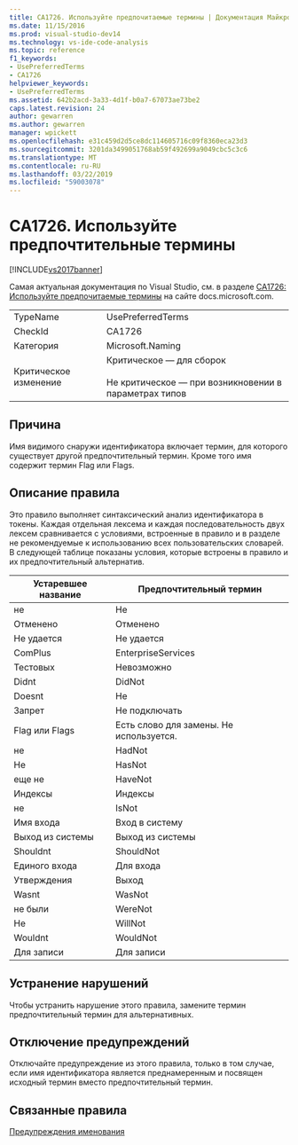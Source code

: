 ```yaml
---
title: CA1726. Используйте предпочитаемые термины | Документация Майкрософт
ms.date: 11/15/2016
ms.prod: visual-studio-dev14
ms.technology: vs-ide-code-analysis
ms.topic: reference
f1_keywords:
- UsePreferredTerms
- CA1726
helpviewer_keywords:
- UsePreferredTerms
ms.assetid: 642b2acd-3a33-4d1f-b0a7-67073ae73be2
caps.latest.revision: 24
author: gewarren
ms.author: gewarren
manager: wpickett
ms.openlocfilehash: e31c459d2d5ce8dc114605716c09f8360eca23d3
ms.sourcegitcommit: 3201da3499051768ab59f492699a9049cbc5c3c6
ms.translationtype: MT
ms.contentlocale: ru-RU
ms.lasthandoff: 03/22/2019
ms.locfileid: "59003078"
---
```

# <a name="ca1726-use-preferred-terms"></a>CA1726. Используйте предпочтительные термины
[!INCLUDE[vs2017banner](../includes/vs2017banner.md)]

Самая актуальная документация по Visual Studio, см. в разделе [CA1726: Используйте предпочитаемые термины](https://docs.microsoft.com/visualstudio/code-quality/ca1726-use-preferred-terms) на сайте docs.microsoft.com.  
  
|||  
|-|-|  
|TypeName|UsePreferredTerms|  
|CheckId|CA1726|  
|Категория|Microsoft.Naming|  
|Критическое изменение|Критическое — для сборок<br /><br /> Не критическое — при возникновении в параметрах типов|  
  
## <a name="cause"></a>Причина  
 Имя видимого снаружи идентификатора включает термин, для которого существует другой предпочтительный термин. Кроме того имя содержит термин Flag или Flags.  
  
## <a name="rule-description"></a>Описание правила  
 Это правило выполняет синтаксический анализ идентификатора в токены. Каждая отдельная лексема и каждая последовательность двух лексем сравнивается с условиями, встроенные в правило и в разделе не рекомендуемые к использованию всех пользовательских словарей. В следующей таблице показаны условия, которые встроены в правило и их предпочтительный альтернатив.  
  
|Устаревшее название|Предпочтительный термин|  
|-------------------|--------------------|  
|не|Не|  
|Отменено|Отменено|  
|Не удается|Не удается|  
|ComPlus|EnterpriseServices|  
|Тестовых|Невозможно|  
|Didnt|DidNot|  
|Doesnt|Не|  
|Запрет|Не подключать|  
|Flag или Flags|Есть слово для замены. Не используется.|  
|не|HadNot|  
|Не|HasNot|  
|еще не|HaveNot|  
|Индексы|Индексы|  
|не|IsNot|  
|Имя входа|Вход в систему|  
|Выход из системы|Выход из системы|  
|Shouldnt|ShouldNot|  
|Единого входа|Для входа|  
|Утверждения|Выход|  
|Wasnt|WasNot|  
|не были|WereNot|  
|Не|WillNot|  
|Wouldnt|WouldNot|  
|Для записи|Для записи|  
  
## <a name="how-to-fix-violations"></a>Устранение нарушений  
 Чтобы устранить нарушение этого правила, замените термин предпочтительный термин для альтернативных.  
  
## <a name="when-to-suppress-warnings"></a>Отключение предупреждений  
 Отключайте предупреждение из этого правила, только в том случае, если имя идентификатора является преднамеренным и посвящен исходный термин вместо предпочтительный термин.  
  
## <a name="related-rules"></a>Связанные правила  
 [Предупреждения именования](../code-quality/naming-warnings.md)
